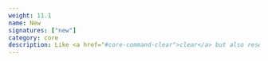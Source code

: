 ```yaml
---
weight: 11.1
name: New
signatures: ["new"]
category: core
description: Like <a href="#core-command-clear">clear</a> but also resets track count, depth, clades, and shadows to defaults.
---
```

